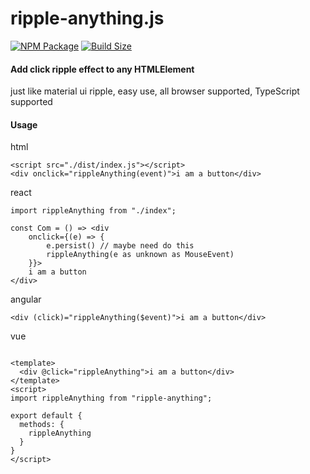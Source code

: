 ripple-anything.js
========
[![NPM Package][npm]][npm-url]
[![Build Size][build-size]][build-size-url]

#### Add click ripple effect to any HTMLElement ####

just like material ui ripple, easy use, all browser supported, TypeScript supported

#### Usage ####

html
```angular2html
<script src="./dist/index.js"></script>
<div onclick="rippleAnything(event)">i am a button</div>
```
react
```tsx
import rippleAnything from "./index";

const Com = () => <div
    onclick={(e) => {
        e.persist() // maybe need do this
        rippleAnything(e as unknown as MouseEvent)
    }}>
    i am a button
</div>
```
angular
```angular2html
<div (click)="rippleAnything($event)">i am a button</div>
```
vue

```vue

<template>
  <div @click="rippleAnything">i am a button</div>
</template>
<script>
import rippleAnything from "ripple-anything";

export default {
  methods: {
    rippleAnything
  }
}
</script>
```
[npm]: https://img.shields.io/npm/v/ripple-anything
[npm-url]: https://www.npmjs.com/package/ripple-anything
[build-size]: https://badgen.net/bundlephobia/minzip/ripple-anything
[build-size-url]: https://bundlephobia.com/package/ripple-anything
